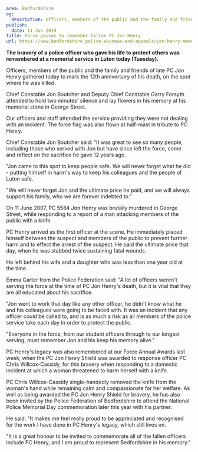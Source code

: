 ```yaml
area: Bedfordshire
og:
  description: Officers, members of the public and the family and friends of late PC Jon Henry gathered today to mark the 12th anniversary of his death, on the spot where he was killed in Luton.
publish:
  date: 11 Jun 2019
title: Force pauses to remember fallen PC Jon Henry
url: https://www.bedfordshire.police.uk/news-and-appeals/jon-henry-memorial-june19
```

**The bravery of a police officer who gave his life to protect others was remembered at a memorial service in Luton today (Tuesday).**

Officers, members of the public and the family and friends of late PC Jon Henry gathered today to mark the 12th anniversary of his death, on the spot where he was killed.

Chief Constable Jon Boutcher and Deputy Chief Constable Garry Forsyth attended to hold two minutes' silence and lay flowers in his memory at his memorial stone in George Street.

Our officers and staff attended the service providing they were not dealing with an incident. The force flag was also flown at half-mast in tribute to PC Henry.

Chief Constable Jon Boutcher said: "It was great to see so many people, including those who served with Jon but have since left the force, come and reflect on the sacrifice he gave 12 years ago.

"Jon came to this spot to keep people safe. We will never forget what he did - putting himself in harm's way to keep his colleagues and the people of Luton safe.

"We will never forget Jon and the ultimate price he paid, and we will always support his family, who we are forever indebted to."

On 11 June 2007, PC 5584 Jon Henry was brutally murdered in George Street, while responding to a report of a man attacking members of the public with a knife.

PC Henry arrived as the first officer at the scene. He immediately placed himself between the suspect and members of the public to prevent further harm and to effect the arrest of the suspect. He paid the ultimate price that day, when he was stabbed twice sustaining fatal wounds.

He left behind his wife and a daughter who was less than one year old at the time.

Emma Carter from the Police Federation said: "A lot of officers weren't serving the force at the time of PC Jon Henry's death, but it is vital that they are all educated about his sacrifice.

"Jon went to work that day like any other officer, he didn't know what he and his colleagues were going to be faced with. It was an incident that any officer could be called to, and is as much a risk as all members of the police service take each day in order to protect the public.

"Everyone in the force, from our student officers through to our longest serving, must remember Jon and his keep his memory alive."

PC Henry's legacy was also remembered at our Force Annual Awards last week, when the PC Jon Henry Shield was awarded to response officer PC Chris Willcox-Cassidy, for this bravery when responding to a domestic incident at which a woman threatened to harm herself with a knife.

PC Chris Willcox-Cassidy single-handedly removed the knife from the woman's hand while remaining calm and compassionate for her welfare. As well as being awarded the PC Jon Henry Shield for bravery, he has also been invited by the Police Federation of Bedfordshire to attend the National Police Memorial Day commemoration later this year with his partner.

He said: "It makes me feel really proud to be appreciated and recognised for the work I have done in PC Henry's legacy, which still lives on.

"It is a great honour to be invited to commemorate all of the fallen officers include PC Henry, and I am proud to represent Bedfordshire in his memory."
